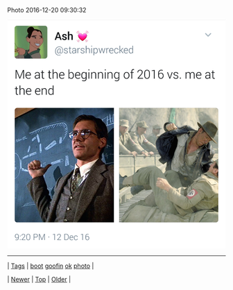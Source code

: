 <!--
title: Photo 2016-12-20 09
date: 2020-06-28T15:27:00.145Z
tags: boot, goofin, ok, photo
-->


Photo 2016-12-20 09:30:32

![](154715210250-0.png)

<!--BOTTOM-POST-NAVIGATION-->
---

| [Tags](tags.md) | [boot](tag-boot.md) [goofin](tag-goofin.md) [ok](tag-ok.md) [photo](tag-photo.md) |

| [Newer](154684920257.md) | [Top](index.md) | [Older](154720665601.md) |
